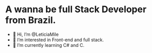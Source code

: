 #                                                           A wanna be full Stack Developer from Brazil.
- 👋 Hi, I’m @LeticiaMile
- 👀 I’m interested in Front-end and full stack.
- 🌱 I’m currently learning C# and C.

<!---
LeticiaMile/LeticiaMile is a ✨ special ✨ repository because its `README.md` (this file) appears on your GitHub profile.
You can click the Preview link to take a look at your changes.
--->
